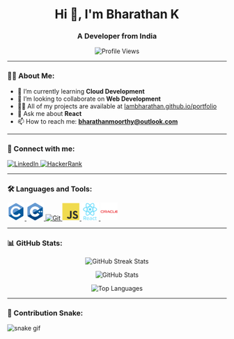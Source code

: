 <h1 align="center">Hi 👋, I'm Bharathan K</h1>
<h3 align="center">A Developer from India</h3>

<p align="center">
  <img src="https://komarev.com/ghpvc/?username=iambharathan&label=Profile%20Views&color=blue&style=flat" alt="Profile Views" />
</p>

---

### 👨‍💻 About Me:
- 🌱 I’m currently learning **Cloud Development**  
- 👯 I’m looking to collaborate on **Web Development**  
- 👨‍💻 All of my projects are available at [Iambharathan.github.io/portfolio](https://iambharathan.github.io/portfolio)  
- 💬 Ask me about **React**  
- 📫 How to reach me: **bharathanmoorthy@outlook.com**  

---

### 🔗 Connect with me:
<p align="left">
<a href="https://www.linkedin.com/in/bharathan-k-094894283/" target="_blank">
  <img src="https://raw.githubusercontent.com/rahuldkjain/github-profile-readme-generator/master/src/images/icons/Social/linked-in-alt.svg" alt="LinkedIn" height="30" width="40" />
</a>
<a href="https://www.hackerrank.com/bharathanmoorth1" target="_blank">
  <img src="https://raw.githubusercontent.com/rahuldkjain/github-profile-readme-generator/master/src/images/icons/Social/hackerrank.svg" alt="HackerRank" height="30" width="40" />
</a>
</p>

---

### 🛠️ Languages and Tools:
<p align="left"> 
  <a href="https://www.cprogramming.com/" target="_blank" rel="noreferrer"> 
    <img src="https://raw.githubusercontent.com/devicons/devicon/master/icons/c/c-original.svg" alt="C" width="40" height="40"/> 
  </a> 
  <a href="https://www.w3schools.com/cpp/" target="_blank" rel="noreferrer"> 
    <img src="https://raw.githubusercontent.com/devicons/devicon/master/icons/cplusplus/cplusplus-original.svg" alt="C++" width="40" height="40"/> 
  </a> 
  <a href="https://git-scm.com/" target="_blank" rel="noreferrer"> 
    <img src="https://www.vectorlogo.zone/logos/git-scm/git-scm-icon.svg" alt="Git" width="40" height="40"/> 
  </a> 
  <a href="https://developer.mozilla.org/en-US/docs/Web/JavaScript" target="_blank" rel="noreferrer"> 
    <img src="https://raw.githubusercontent.com/devicons/devicon/master/icons/javascript/javascript-original.svg" alt="JavaScript" width="40" height="40"/> 
  </a>
  <a href="https://reactjs.org/" target="_blank" rel="noreferrer"> 
    <img src="https://raw.githubusercontent.com/devicons/devicon/master/icons/react/react-original-wordmark.svg" alt="React" width="40" height="40"/> 
  </a>
  <a href="https://www.oracle.com/" target="_blank" rel="noreferrer"> 
    <img src="https://raw.githubusercontent.com/devicons/devicon/master/icons/oracle/oracle-original.svg" alt="Oracle" width="40" height="40"/> 
  </a>
</p>

---

### 📊 GitHub Stats:
<p align="center">
  <img src="https://github-readme-streak-stats.herokuapp.com/?user=iambharathan&theme=radical" alt="GitHub Streak Stats" />
</p>
<p align="center">
  <img src="https://github-readme-stats.vercel.app/api?username=iambharathan&show_icons=true&theme=radical" alt="GitHub Stats" />
</p>
<p align="center">
  <img src="https://github-readme-stats.vercel.app/api/top-langs/?username=iambharathan&layout=compact&theme=radical" alt="Top Languages" />
</p>

---

### 🐍 Contribution Snake:
![snake gif](https://github.com/iambharathan/iambharathan/blob/output/github-contribution-grid-snake.gif)


